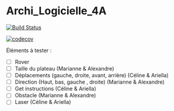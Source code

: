 # Archi_Logicielle_4A
[![Build Status](https://travis-ci.com/ariellalevy/Archi_Logicielle_4A.svg?branch=master)](https://travis-ci.com/ariellalevy/Archi_Logicielle_4A)

[![codecov](https://codecov.io/gh/ariellalevy/Archi_Logicielle_4A/branch/master/graph/badge.svg)](https://codecov.io/gh/ariellalevy/Archi_Logicielle_4A)


Éléments à tester :

- [ ] Rover
- [ ] Taille du plateau (Marianne & Alexandre)
- [ ] Déplacements (gauche, droite, avant, arrière) (Céline & Ariella)
- [ ] Direction (Haut, bas, gauche , droite) (Marianne & Alexandre)
- [ ] Get instructions (Céline & Ariella)
- [ ] Obstacle (Marianne & Alexandre)
- [ ] Laser (Céline & Ariella)
